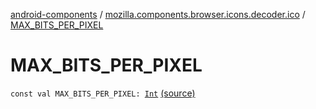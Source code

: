 [android-components](../index.md) / [mozilla.components.browser.icons.decoder.ico](index.md) / [MAX_BITS_PER_PIXEL](./-m-a-x_-b-i-t-s_-p-e-r_-p-i-x-e-l.md)

# MAX_BITS_PER_PIXEL

`const val MAX_BITS_PER_PIXEL: `[`Int`](https://kotlinlang.org/api/latest/jvm/stdlib/kotlin/-int/index.html) [(source)](https://github.com/mozilla-mobile/android-components/blob/master/components/browser/icons/src/main/java/mozilla/components/browser/icons/decoder/ico/IconDirectoryEntry.kt#L15)
